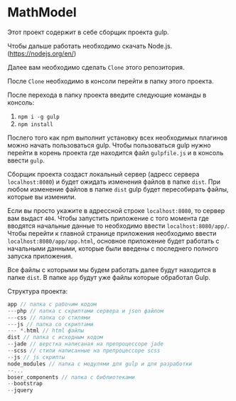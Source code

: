 # MathModel

Этот проект содержит в себе сборщик проекта gulp.

Чтобы дальше работать необходимо скачать Node.js.(https://nodejs.org/en/)

Далее вам необходимо сделать `Clone` этого репозитория.

После `Clone` необходимо в консоли перейти в папку этого проекта.

После перехода в папку проекта введите следующие команды в консоль:

1. `npm i -g gulp`
2. `npm install`

Послего того как npm выполнит установку всех необходимых плагинов можно начать пользоваться gulp.
Чтобы пользоваться gulp нужно перейти в корень проекта где находится файл `gulpfile.js` и в консоль ввести `gulp`.

Сборщик проекта создаст локальный сервер (адресс сервера `localhost:8080`) и будет ожидать изменения файлов в папке `dist`. При любом изменение файлов в папке `dist` gulp будет пересобирать файлы, которые вы изменили.

Если вы просто укажите в адрессной строке `localhost:8080`, то сервер вам выдаст `404`. Чтобы запустить приложение с того момента где вводятся начальные данные то необходимо ввести `localhost:8080/app/`. Чтобы перейти к главной странице приложения необходимо ввести `localhost:8080/app/app.html`, основное приложение будет работать с начальными данными, которые были введены с последнего полного запуска приложения.

Все файлы с которыми мы будем работать далее будут находится в папке `dist`. В папке `app` будут уже файлы которые обработал Gulp.

Структура проекта:

````c++
app // папка с рабочим кодом
---php // папка с скриптами сервера и json файлом
---css // папка со стилями
---js // папка со скриптами
--- *.html // html файлы
dist // папка с исходным кодом
--jade // верстка написаная на препроцессоре jade
--scss // стили написанные на препроцессоре scss
--js // js скрипты
node_modules // папка с модулями для gulp и для разработки
--...
boser_components // папка с библиотеками
--bootstrap
--jquery
````